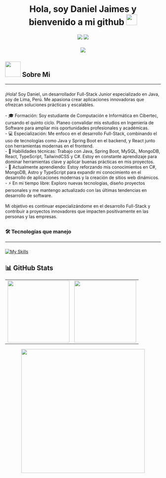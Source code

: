 <h1 align="center">Hola, soy Daniel Jaimes y bienvenido a mi github <img src="https://media.giphy.com/media/hvRJCLFzcasrR4ia7z/giphy.gif" width="35"></h1>

###

<div align="center">
  <a href="mailto:danieljaimesamancio@gmail.com"><img src="https://img.shields.io/badge/Email-D14836?style=for-the-badge&logo=gmail&logoColor=white"></a>
  <a href="https://linkedin.com/in/danieljaimesa"><img src="https://img.shields.io/badge/LinkedIn-0077B5?style=for-the-badge&logo=linkedin&logoColor=white"></a>
</div>

###

<div align="center">
  <img src="https://visitor-badge.laobi.icu/badge?page_id=Daniel-JA03.Daniel-JA03&"  />
</div>

###

## <picture><img src = "https://github.com/7oSkaaa/7oSkaaa/blob/main/Images/about_me.gif?raw=true" width = 50px></picture> Sobre Mi

---
###

<p align="left">¡Hola! Soy Daniel, un desarrollador Full-Stack Junior especializado en Java, soy de Lima, Perú. Me apasiona crear aplicaciones innovadoras que ofrezcan soluciones prácticas y escalables.  <br><br>- 🎓 Formación: Soy estudiante de Computación e Informática en Cibertec, cursando el quinto ciclo. Planeo convalidar mis estudios en Ingeniería de Software para ampliar mis oportunidades profesionales y académicas.  <br>- 💻 Especialización: Me enfoco en el desarrollo Full-Stack, combinando el uso de tecnologías como Java y Spring Boot en el backend, y React junto con herramientas modernas en el frontend.  <br>- 🚀 Habilidades técnicas: Trabajo con Java, Spring Boot, MySQL, MongoDB, React, TypeScript, TailwindCSS y C#. Estoy en constante aprendizaje para dominar herramientas clave y aplicar buenas prácticas en mis proyectos.  <br>- 🌱 Actualmente aprendiendo: Estoy reforzando mis conocimientos en C#, MongoDB, Astro y TypeScript para expandir mi conocimiento en el desarrollo de aplicaciones modernas y la creación de sitios web dinámicos.  <br>- ⚡ En mi tiempo libre: Exploro nuevas tecnologías, diseño proyectos personales y me mantengo actualizado con las últimas tendencias en desarrollo de software.  <br><br>Mi objetivo es continuar especializándome en el desarrollo Full-Stack y contribuir a proyectos innovadores que impacten positivamente en las personas y las empresas.</p>

###

## <h3 align="left">🛠 Tecnologías que manejo</h3>

---
###

[![My Skills](https://skillicons.dev/icons?i=java,spring,cs,html,css,js,ts,angular,react,bootstrap,tailwind,kotlin,py,mysql,mongodb)](https://skillicons.dev)
###

## 📊 GitHub Stats

<table>
  <tr>
    <td>
      <img height="200px" src="https://github-readme-stats-eight-theta.vercel.app/api?username=Daniel-JA03&show_icons=true&theme=algolia&include_all_commits=true&count_private=true"/>
    </td>
    <td>
      <img height="200px" src="https://github-readme-stats-eight-theta.vercel.app/api/top-langs/?username=Daniel-JA03&layout=compact&langs_count=8&theme=algolia"/>
    </td>
  </tr>
</table>


<div align="center">
  <img src="https://steamuserimages-a.akamaihd.net/ugc/904528168689639178/739348009D1B10DEDEEDBE09FA03CD0B0E076922/?imw=5000&imh=5000&ima=fit&impolicy=Letterbox&imcolor=%23000000&letterbox=false" width="400px"/>
</div>

###
